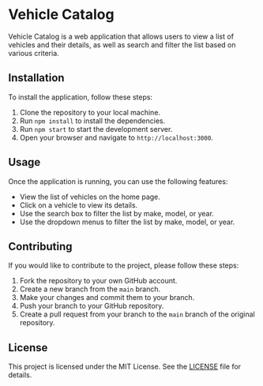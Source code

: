 # Vehicle Catalog

Vehicle Catalog is a web application that allows users to view a list of vehicles and their details, as well as search and filter the list based on various criteria.

## Installation

To install the application, follow these steps:

1. Clone the repository to your local machine.
2. Run `npm install` to install the dependencies.
3. Run `npm start` to start the development server.
4. Open your browser and navigate to `http://localhost:3000`.

## Usage

Once the application is running, you can use the following features:

- View the list of vehicles on the home page.
- Click on a vehicle to view its details.
- Use the search box to filter the list by make, model, or year.
- Use the dropdown menus to filter the list by make, model, or year.

## Contributing

If you would like to contribute to the project, please follow these steps:

1. Fork the repository to your own GitHub account.
2. Create a new branch from the `main` branch.
3. Make your changes and commit them to your branch.
4. Push your branch to your GitHub repository.
5. Create a pull request from your branch to the `main` branch of the original repository.

## License

This project is licensed under the MIT License. See the [LICENSE](LICENSE) file for details.
